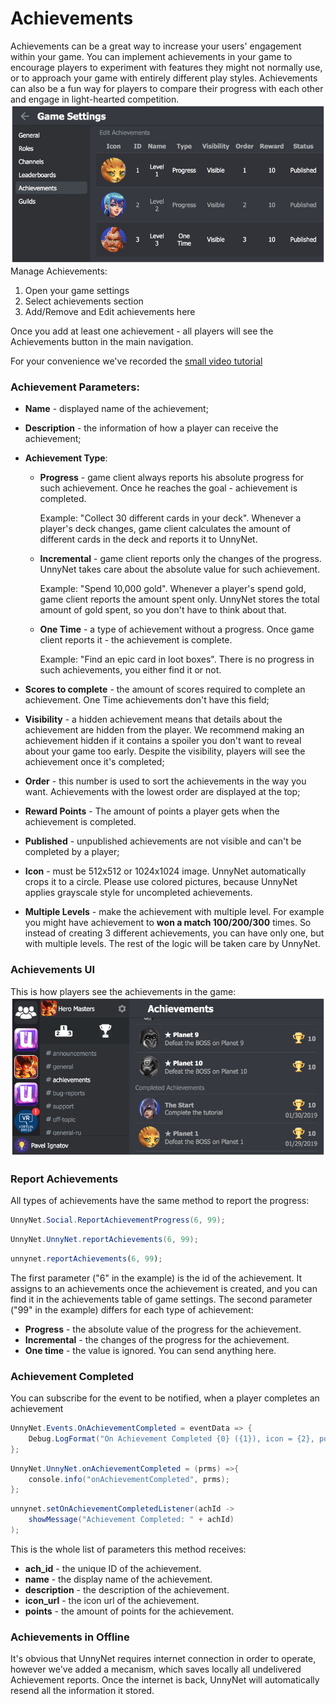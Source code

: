 # Achievements

Achievements can be a great way to increase your users' engagement within your game. You can implement achievements in your game to encourage players to experiment with features they might not normally use, or to approach your game with entirely different play styles. Achievements can also be a fun way for players to compare their progress with each other and engage in light-hearted competition.
![Screenshot](../img/achs_1.jpg)
Manage Achievements:

1.  Open your game settings
2.  Select achievements section
3.  Add/Remove and Edit achievements here


Once you add at least one achievement - all players will see the Achievements button in the main navigation.

For your convenience we've recorded the [small video tutorial](https://youtu.be/7lSqoOWwSdM)

### Achievement Parameters:

* **Name** - displayed name of the achievement;
* **Description** - the information of how a player can receive the achievement;
* **Achievement Type**:
    + **Progress** - game client always reports his absolute progress for such achievement. Once he reaches the goal - achievement is completed.

        Example: "Collect 30 different cards in your deck".
        Whenever a player's deck changes, game client calculates the amount of different cards in the deck and reports it to UnnyNet.
    
    + **Incremental** - game client reports only the changes of the progress. UnnyNet takes care about the absolute value for such achievement.
    
        Example: "Spend 10,000 gold".
        Whenever a player's spend gold, game client reports the amount spent only. UnnyNet stores the total amount of gold spent, so you don't have to think about that.
    
    + **One Time** - a type of achievement without a progress. Once game client reports it - the achievement is complete.
    
        Example: "Find an epic card in loot boxes".
        There is no progress in such achievements, you either find it or not.
    
* **Scores to complete** - the amount of scores required to complete an achievement. One Time achievements don't have this field;
* **Visibility** - a hidden achievement means that details about the achievement are hidden from the player. We recommend making an achievement hidden if it contains a spoiler you don't want to reveal about your game too early. Despite the visibility, players will see the achievement once it's completed;
* **Order** - this number is used to sort the achievements in the way you want. Achievements with the lowest order are displayed at the top;
* **Reward Points** - The amount of points a player gets when the achievement is completed.
* **Published** - unpublished achievements are not visible and can't be completed by a player;
* **Icon** - must be 512x512 or 1024x1024 image. UnnyNet automatically crops it to a circle. Please use colored pictures, because UnnyNet applies grayscale style for uncompleted achievements.
* **Multiple Levels** - make the achievement with multiple level. For example you might have achievement to **won a match 100/200/300** times. So instead of creating 3 different achievements, you can have only one, but with multiple levels. The rest of the logic will be taken care by UnnyNet. 

### Achievements UI

This is how players see the achievements in the game:
![Screenshot](../img/achs_2.jpg)

### Report Achievements
All types of achievements have the same method to report the progress:

```csharp fct_label="Unity"
UnnyNet.Social.ReportAchievementProgress(6, 99);
```

```csharp fct_label="JavaScript"
UnnyNet.UnnyNet.reportAchievements(6, 99);
```

```js fct_label="Java"
unnynet.reportAchievements(6, 99);
```

The first parameter ("6" in the example) is the id of the achievement. It assigns to an achievements once the achievement is created, and you can find it in the achievements table of game settings.
The second parameter ("99" in the example) differs for each type of achievement:

* **Progress** - the absolute value of the progress for the achievement.
* **Incremental** - the changes of the progress for the achievement.
* **One time** - the value is ignored. You can send anything here.

### Achievement Completed
You can subscribe for the event to be notified, when a player completes an achievement
```csharp fct_label="Unity"
UnnyNet.Events.OnAchievementCompleted = eventData => {
    Debug.LogFormat("On Achievement Completed {0} ({1}), icon = {2}, points = {3}, id = {4} ", eventData.Name, eventData.Description, eventData.IconUrl, eventData.Points, eventData.AchId);
};
```

```csharp fct_label="JavaScript"
UnnyNet.UnnyNet.onAchievementCompleted = (prms) =>{
    console.info("onAchievementCompleted", prms);
};
```

```java fct_label="Java"
unnynet.setOnAchievementCompletedListener(achId -> 
    showMessage("Achievement Completed: " + achId)
);
```

This is the whole list of parameters this method receives:

* **ach_id** - the unique ID of the achievement.
* **name** - the display name of the achievement.
* **description** - the description of the achievement.
* **icon_url** - the icon url of the achievement.
* **points** - the amount of points for the achievement.


### Achievements in Offline
It's obvious that UnnyNet requires internet connection in order to operate, however we've added a mecanism, which saves locally all undelivered Achievement reports. Once the internet is back, UnnyNet will automatically resend all the information it stored. 

